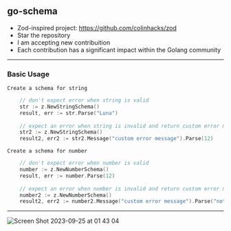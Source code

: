 ## go-schema

- Zod-inspired project: https://github.com/colinhacks/zod
- Star the repository
- I am accepting new contribuition
- Each contribution has a significant impact within the Golang community

---

### Basic Usage

`Create a schema for string`

```go
    // don't expect error when string is valid
    str := z.NewStringSchema()
    result, err := str.Parse("Luna")
    
    // expect an error when string is invalid and return custom error message
    str2 := z.NewStringSchema()
    result2, err2 := str2.Message("custom error message").Parse(12)
```


`Create a schema for number`

```go
    // don't expect error when number is valid
    number := z.NewNumberSchema()
    result, err := number.Parse(12)
    
    // expect an error when number is invalid and return custom error message
    number2 := z.NewNumberSchema()
    result2, err2 := number2.Message("custom error message").Parse("not a number")
```

---
  

![Screen Shot 2023-09-25 at 01 43 04](https://github.com/mkafonso/go-schema/assets/73212666/761bdaea-20df-4555-9f97-3f5986b7443d)
